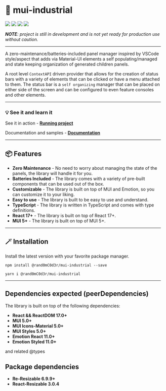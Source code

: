 # 📑 mui-industrial

![](https://img.shields.io/npm/v/mui-industrial)  ![](https://img.shields.io/bundlephobia/min/mui-industrial) ![](https://img.shields.io/node/v/mui-industrial)
![](https://img.shields.io/npm/l/mui-industrial)

_**NOTE**: project is still in development and is not yet ready for production use without caution._

---


A zero-maintenance/batteries-included panel manager inspired by VSCode style/aspect that adds via Material-UI elements a self populating/managed and state keeping organization of generated children panels.

A root level ```ContextAPI``` driven provider that allows for the creation of status bars with a variety of elements that can be clicked or have a menu attached to them. The status bar is a ```self organizing``` manager that can be placed on either side of the screen and can be configured to even feature consoles and other elements.


---

### 💡 See it and learn it

See it in action - **[Running project](https://rand0mc0d3r.github.io/mui-status-helper/)**

Documentation and samples - **[Documentation](https://github.com/rand0mC0d3r/mui-status-helper#readme)**

---

## 📦 Features

- **Zero Maintenance** - No need to worry about managing the state of the panels, the library will handle it for you.
- **Batteries Included** - The library comes with a variety of pre-built components that can be used out of the box.
- **Customizable** - The library is built on top of MUI and Emotion, so you can customize it to your liking.
- **Easy to use** - The library is built to be easy to use and understand.
- **TypeScript** - The library is written in TypeScript and comes with type definitions.
- **React 17+** - The library is built on top of React 17+.
- **MUI 5+** - The library is built on top of MUI 5+.


---

## 🪄 Installation

Install the latest version with your favorite package manager.


```
npm install @rand0mC0d3r/mui-industrial --save
```

```
yarn i @rand0mC0d3r/mui-industrial
```


---
## Dependencies expected (peerDependencies)

The library is built on top of the following dependencies:
 - **React && ReactDOM 17.0+**
 - **MUI 5.0+**
 - **MUI Icons-Material 5.0+**
 - **MUI Styles 5.0+**
 - **Emotion React 11.0+**
 - **Emotion Styled 11.0+**

 and related @types

 ## Package dependencies

  - **Re-Resizable 6.9.9+**
  - **React-Resizable 3.0.4**
